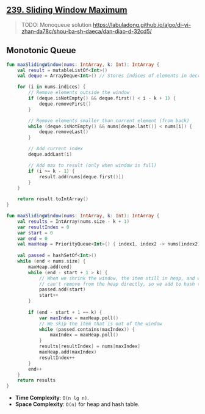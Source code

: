 ## [239. Sliding Window Maximum](https://leetcode.com/problems/sliding-window-maximum/)

> TODO: Monoqueue solution https://labuladong.github.io/algo/di-yi-zhan-da78c/shou-ba-sh-daeca/dan-diao-d-32cd5/

## Monotonic Queue
```kotlin
fun maxSlidingWindow(nums: IntArray, k: Int): IntArray {
    val result = mutableListOf<Int>()
    val deque = ArrayDeque<Int>() // Stores indices of elements in decreasing order

    for (i in nums.indices) {
        // Remove elements outside the window
        if (deque.isNotEmpty() && deque.first() < i - k + 1) {
            deque.removeFirst()
        }

        // Remove elements smaller than current element (from back)
        while (deque.isNotEmpty() && nums[deque.last()] < nums[i]) {
            deque.removeLast()
        }

        // Add current index
        deque.addLast(i)

        // Add max to result (only when window is full)
        if (i >= k - 1) {
            result.add(nums[deque.first()])
        }
    }

    return result.toIntArray()
}
```


```kotlin
fun maxSlidingWindow(nums: IntArray, k: Int): IntArray {
    val results = IntArray(nums.size - k + 1)
    var resultIndex = 0
    var start = 0
    var end = 0
    val maxHeap = PriorityQueue<Int>() { index1, index2 -> nums[index2] - nums[index1] }   
    
    val passed = hashSetOf<Int>()
    while (end < nums.size) {
        maxHeap.add(end)
        while (end - start + 1 > k) {
            // When we shrink the window, the item still in heap, and we 
            // can't remove from the heap directly, so we add to hash table.
            passed.add(start)
            start++
        }
        
        if (end - start + 1 == k) {
            var maxIndex = maxHeap.poll()
            // We skip the item that is out of the window
            while (passed.contains(maxIndex)) {
                maxIndex = maxHeap.poll()
            }
            results[resultIndex] = nums[maxIndex]
            maxHeap.add(maxIndex)
            resultIndex++
        }
        end++
    }
    return results
}
```

* **Time Complexity**: `O(n lg n)`.
* **Space Complexity**: `O(n)` for heap and hash table.